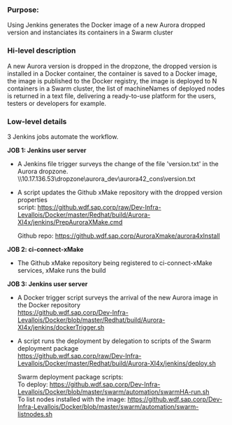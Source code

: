 ### Purpose:
Using Jenkins generates the Docker image of a new Aurora dropped version and instanciates its containers in a Swarm cluster  

### Hi-level description
A new Aurora version is dropped in the dropzone, the dropped version is installed in a Docker container, the container is saved to a Docker image, the image is published to the Docker registry, the image is deployed to N containers in a Swarm cluster, the list of machineNames of deployed nodes is returned in a text file, delivering a ready-to-use platform for the users, testers or developers for example.

### Low-level details  
3 Jenkins jobs automate the workflow.  

**JOB 1: Jenkins user server**  

- A Jenkins file trigger surveys the change of the file 'version.txt' in the Aurora dropzone.  
  \\\10.17.136.53\dropzone\aurora_dev\aurora42_cons\version.txt  

- A script updates the Github xMake repository with the dropped version properties  
  script: https://github.wdf.sap.corp/raw/Dev-Infra-Levallois/Docker/master/Redhat/build/Aurora-XI4x/jenkins/PrepAuroraXMake.cmd  
  
  Github repo: https://github.wdf.sap.corp/AuroraXmake/aurora4xInstall  

**JOB 2: ci-connect-xMake**  
- The Github xMake repository being registered to ci-connect-xMake services, xMake runs the build

**JOB 3: Jenkins user server**  

- A Docker trigger script surveys the arrival of the new Aurora image in the Docker repository  
  https://github.wdf.sap.corp/Dev-Infra-Levallois/Docker/blob/master/Redhat/build/Aurora-XI4x/jenkins/dockerTrigger.sh  

- A script runs the deployment by delegation to scripts of the Swarm deployment package  
  https://github.wdf.sap.corp/raw/Dev-Infra-Levallois/Docker/master/Redhat/build/Aurora-XI4x/jenkins/deploy.sh  
  
  Swarm deployment package scripts:  
  To deploy: https://github.wdf.sap.corp/Dev-Infra-Levallois/Docker/blob/master/swarm/automation/swarmHA-run.sh  
  To list nodes installed with the image: 
  https://github.wdf.sap.corp/Dev-Infra-Levallois/Docker/blob/master/swarm/automation/swarm-listnodes.sh  



